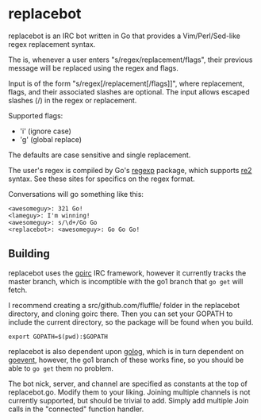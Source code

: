 replacebot
==========

replacebot is an IRC bot written in Go that provides a Vim/Perl/Sed-like regex replacement syntax.

The is, whenever a user enters "s/regex/replacement/flags", their previous message will be replaced using the regex and flags.

Input is of the form "s/regex[/replacement[/flags]]", where replacement, flags, and their associated slashes are optional. The input allows escaped slashes (\/) in the regex or replacement.

Supported flags:
* 'i' (ignore case)
* 'g' (global replace)

The defaults are case sensitive and single replacement.

The user's regex is compiled by Go's [regexp](http://golang.org/pkg/regexp/) package, which supports [re2](https://code.google.com/p/re2/wiki/Syntax) syntax.  See these sites for specifics on the regex format.

Conversations will go something like this:

    <awesomeguy>: 321 Go!
    <lameguy>: I'm winning!
    <awesomeguy>: s/\d+/Go Go
    <replacebot>: <awesomeguy>: Go Go Go!

Building
---------------
replacebot uses the [goirc](https://github.com/fluffle/goirc) IRC framework, however it currently tracks the master branch, which is incomptible with the go1 branch that `go get` will fetch.

I recommend creating a src/github.com/fluffle/ folder in the replacebot directory, and cloning goirc there.  Then you can set your GOPATH to include the current directory, so the package will be found when you build.

    export GOPATH=$(pwd):$GOPATH

replacebot is also dependent upon [golog](https://github.com/fluffle/goirc), which is in turn dependent on [goevent](https://github.com/fluffle/goevent), however, the go1 branch of these works fine, so you should be able to `go get` them no problem.

The bot nick, server, and channel are specified as constants at the top of replacebot.go.  Modify them to your liking.  Joining multiple channels is not currently supported, but should be trivial to add.  Simply add multiple Join calls in the "connected" function handler.
